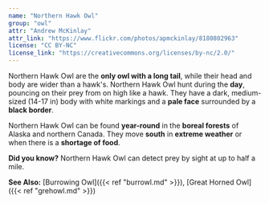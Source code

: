 ```yaml
---
name: "Northern Hawk Owl"
group: "owl"
attr: "Andrew McKinlay"
attr_link: "https://www.flickr.com/photos/apmckinlay/8180802963"
license: "CC BY-NC"
license_link: "https://creativecommons.org/licenses/by-nc/2.0/"
---
```

Northern Hawk Owl are the **only owl with a long tail**, while their head and body are wider than a hawk's. Northern Hawk Owl hunt during the **day**, pouncing on their prey from on high like a hawk. They have a dark, medium-sized (14-17 in) body with white markings and a **pale face** surrounded by a **black border**.

Northern Hawk Owl can be found **year-round** in the **boreal forests** of Alaska and northern Canada. They move **south** in **extreme weather** or when there is a **shortage of food**.

**Did you know?** Northern Hawk Owl can detect prey by sight at up to half a mile.

<!-- generated, do not edit -->
**See Also:**
[Burrowing Owl]({{< ref "burrowl.md" >}}),
[Great Horned Owl]({{< ref "grehowl.md" >}})
